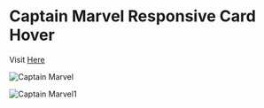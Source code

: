 # Captain Marvel Responsive Card Hover
Visit <a href="https://vikrant-v28.github.io/corner-effect/">Here</a>

![Captain Marvel](https://user-images.githubusercontent.com/85709371/150842189-edf2ac53-3fe8-4052-a37a-cf7508fccb8b.png)

![Captain Marvel1](https://user-images.githubusercontent.com/85709371/150843370-347b7d96-83da-4598-821e-4768f07c54a3.png)
